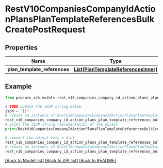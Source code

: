 # RestV10CompaniesCompanyIdActionPlansPlanTemplateReferencesBulkCreatePostRequest


## Properties

Name | Type | Description | Notes
------------ | ------------- | ------------- | -------------
**plan_template_references** | [**List[PlanTemplateReferencesInner]**](PlanTemplateReferencesInner.md) |  | 

## Example

```python
from procore_sdk.models.rest_v10_companies_company_id_action_plans_plan_template_references_bulk_create_post_request import RestV10CompaniesCompanyIdActionPlansPlanTemplateReferencesBulkCreatePostRequest

# TODO update the JSON string below
json = "{}"
# create an instance of RestV10CompaniesCompanyIdActionPlansPlanTemplateReferencesBulkCreatePostRequest from a JSON string
rest_v10_companies_company_id_action_plans_plan_template_references_bulk_create_post_request_instance = RestV10CompaniesCompanyIdActionPlansPlanTemplateReferencesBulkCreatePostRequest.from_json(json)
# print the JSON string representation of the object
print(RestV10CompaniesCompanyIdActionPlansPlanTemplateReferencesBulkCreatePostRequest.to_json())

# convert the object into a dict
rest_v10_companies_company_id_action_plans_plan_template_references_bulk_create_post_request_dict = rest_v10_companies_company_id_action_plans_plan_template_references_bulk_create_post_request_instance.to_dict()
# create an instance of RestV10CompaniesCompanyIdActionPlansPlanTemplateReferencesBulkCreatePostRequest from a dict
rest_v10_companies_company_id_action_plans_plan_template_references_bulk_create_post_request_from_dict = RestV10CompaniesCompanyIdActionPlansPlanTemplateReferencesBulkCreatePostRequest.from_dict(rest_v10_companies_company_id_action_plans_plan_template_references_bulk_create_post_request_dict)
```
[[Back to Model list]](../README.md#documentation-for-models) [[Back to API list]](../README.md#documentation-for-api-endpoints) [[Back to README]](../README.md)


